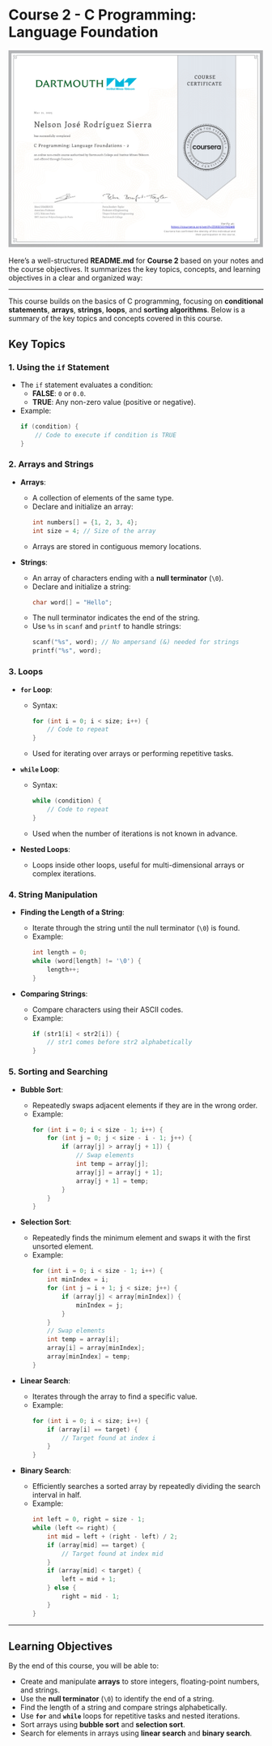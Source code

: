 # Course 2 - C Programming: Language Foundation

![certificate](./certificate-course-2-language-foundations_page-0001.jpg)

Here’s a well-structured **README.md** for **Course 2** based on your notes and the course objectives. It summarizes the key topics, concepts, and learning objectives in a clear and organized way:

---

This course builds on the basics of C programming, focusing on **conditional statements**, **arrays**, **strings**, **loops**, and **sorting algorithms**. Below is a summary of the key topics and concepts covered in this course.

## Key Topics

### 1. Using the `if` Statement
- The `if` statement evaluates a condition:
  - **FALSE**: `0` or `0.0`.
  - **TRUE**: Any non-zero value (positive or negative).
- Example:
  ```c
  if (condition) {
      // Code to execute if condition is TRUE
  }
  ```

### 2. Arrays and Strings
- **Arrays**:
  - A collection of elements of the same type.
  - Declare and initialize an array:
    ```c
    int numbers[] = {1, 2, 3, 4};
    int size = 4; // Size of the array
    ```
  - Arrays are stored in contiguous memory locations.

- **Strings**:
  - An array of characters ending with a **null terminator** (`\0`).
  - Declare and initialize a string:
    ```c
    char word[] = "Hello";
    ```
  - The null terminator indicates the end of the string.
  - Use `%s` in `scanf` and `printf` to handle strings:
    ```c
    scanf("%s", word); // No ampersand (&) needed for strings
    printf("%s", word);
    ```

### 3. Loops
- **`for` Loop**:
  - Syntax:
    ```c
    for (int i = 0; i < size; i++) {
        // Code to repeat
    }
    ```
  - Used for iterating over arrays or performing repetitive tasks.

- **`while` Loop**:
  - Syntax:
    ```c
    while (condition) {
        // Code to repeat
    }
    ```
  - Used when the number of iterations is not known in advance.

- **Nested Loops**:
  - Loops inside other loops, useful for multi-dimensional arrays or complex iterations.

### 4. String Manipulation
- **Finding the Length of a String**:
  - Iterate through the string until the null terminator (`\0`) is found.
  - Example:
    ```c
    int length = 0;
    while (word[length] != '\0') {
        length++;
    }
    ```

- **Comparing Strings**:
  - Compare characters using their ASCII codes.
  - Example:
    ```c
    if (str1[i] < str2[i]) {
        // str1 comes before str2 alphabetically
    }
    ```

### 5. Sorting and Searching
- **Bubble Sort**:
  - Repeatedly swaps adjacent elements if they are in the wrong order.
  - Example:
    ```c
    for (int i = 0; i < size - 1; i++) {
        for (int j = 0; j < size - i - 1; j++) {
            if (array[j] > array[j + 1]) {
                // Swap elements
                int temp = array[j];
                array[j] = array[j + 1];
                array[j + 1] = temp;
            }
        }
    }
    ```

- **Selection Sort**:
  - Repeatedly finds the minimum element and swaps it with the first unsorted element.
  - Example:
    ```c
    for (int i = 0; i < size - 1; i++) {
        int minIndex = i;
        for (int j = i + 1; j < size; j++) {
            if (array[j] < array[minIndex]) {
                minIndex = j;
            }
        }
        // Swap elements
        int temp = array[i];
        array[i] = array[minIndex];
        array[minIndex] = temp;
    }
    ```

- **Linear Search**:
  - Iterates through the array to find a specific value.
  - Example:
    ```c
    for (int i = 0; i < size; i++) {
        if (array[i] == target) {
            // Target found at index i
        }
    }
    ```

- **Binary Search**:
  - Efficiently searches a sorted array by repeatedly dividing the search interval in half.
  - Example:
    ```c
    int left = 0, right = size - 1;
    while (left <= right) {
        int mid = left + (right - left) / 2;
        if (array[mid] == target) {
            // Target found at index mid
        }
        if (array[mid] < target) {
            left = mid + 1;
        } else {
            right = mid - 1;
        }
    }
    ```

---

## Learning Objectives
By the end of this course, you will be able to:
- Create and manipulate **arrays** to store integers, floating-point numbers, and strings.
- Use the **null terminator** (`\0`) to identify the end of a string.
- Find the length of a string and compare strings alphabetically.
- Use **`for`** and **`while`** loops for repetitive tasks and nested iterations.
- Sort arrays using **bubble sort** and **selection sort**.
- Search for elements in arrays using **linear search** and **binary search**.

